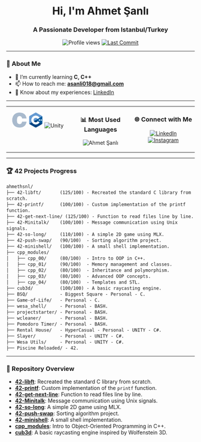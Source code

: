 <h1 align="center">Hi, I'm Ahmet Şanlı</h1>
<h3 align="center">A Passionate Developer from Istanbul/Turkey</h3>

<p align="center">
  <img src="https://komarev.com/ghpvc/?username=ahmethsnl&label=Profile%20views&color=0e75b6&style=flat" alt="Profile views" />
  <a href="https://github.com/ahmethsnl/ahmethsnl/commits">
    <img src="https://img.shields.io/github/last-commit/ahmethsnl/ahmethsnl?style=flat" alt="Last Commit" />
  </a>
</p>

---

### 🌱 About Me
- 🌱 I’m currently learning **C, C++**
- 📫 How to reach me: **asanli018@gmail.com**
- 📄 Know about my experiences: [LinkedIn](https://www.linkedin.com/in/ahmethsnl/)

---

<table>
  <tr>
    <td align="center" valign="top" width="33%">
      <p>
        <img src="https://raw.githubusercontent.com/devicons/devicon/master/icons/c/c-original.svg" alt="C" width="40" height="40" />
        <img src="https://raw.githubusercontent.com/devicons/devicon/master/icons/cplusplus/cplusplus-original.svg" alt="C++" width="40" height="40" />
        <img src="https://www.vectorlogo.zone/logos/unity3d/unity3d-icon.svg" alt="Unity" width="40" height="40" />
      </p>
    </td>
    <td align="center" valign="top" width="33%">
      <h3>📊 Most Used Languages</h3>
      <p>
        <img src="https://github-readme-stats.vercel.app/api/top-langs?username=ahmethsnl&show_icons=true&locale=en&layout=compact" alt="Ahmet Şanlı" />
      </p>
    </td>
    <td align="center" valign="top" width="33%">
      <h3>🌐 Connect with Me</h3>
      <p>
        <a href="https://linkedin.com/in/ahmethsnl" target="blank">
          <img align="center" src="https://raw.githubusercontent.com/rahuldkjain/github-profile-readme-generator/master/src/images/icons/Social/linked-in-alt.svg" alt="LinkedIn" height="30" width="40" />
        </a>
        <a href="https://instagram.com/ahmet.hsnl" target="blank">
          <img align="center" src="https://raw.githubusercontent.com/rahuldkjain/github-profile-readme-generator/master/src/images/icons/Social/instagram.svg" alt="Instagram" height="30" width="40" />
        </a>
      </p>
    </td>
  </tr>
</table>

---

### 🏆 42 Projects Progress

```plaintext
ahmethsnl/
├── 42-libft/       (125/100) - Recreated the standard C library from scratch.
├── 42-printf/      (100/100) - Custom implementation of the printf function.
├── 42-get-next-line/ (125/100) - Function to read files line by line.
├── 42-Minitalk/    (100/100) - Message communication using Unix signals.
├── 42-so-long/     (110/100) - A simple 2D game using MLX.
├── 42-push-swap/   (90/100)  - Sorting algorithm project.
├── 42-minishell/   (100/100) - A small shell implementation.
├── cpp_modules/
│   ├── cpp_00/     (80/100)  - Intro to OOP in C++.
│   ├── cpp_01/     (90/100)  - Memory management and classes.
│   ├── cpp_02/     (80/100)  - Inheritance and polymorphism.
│   ├── cpp_03/     (80/100)  - Advanced OOP concepts.
│   ├── cpp_04/     (80/100)  - Templates and STL.
├── cub3d/          (100/100) - A basic raycasting engine.
├── BSQ/            - Biggest Square - Personal - C.
├── Game-of-Life/   - Personal - C.
├── wesa_shell/     - Personal - BASH.
├── projectstarter/ - Personal - BASH.
├── wcleaner/       - Personal - BASH.
├── Pomodoro Timer/ - Personal - BASH.
├── Rental House/   - HyperCasual - Personal - UNITY - C#.
├── Slayer/         - Personal - UNITY - C#.
├── Wesa Utils/     - Personal - UNITY - C#.
├── Piscine Reloaded/ - 42.
```

---

### 📂 Repository Overview

- [**42-libft**](https://github.com/Ahmethsnl/42-libft): Recreated the standard C library from scratch.
- [**42-printf**](https://github.com/Ahmethsnl/42-printf): Custom implementation of the `printf` function.
- [**42-get-next-line**](https://github.com/Ahmethsnl/42-get-next-line): Function to read files line by line.
- [**42-Minitalk**](https://github.com/Ahmethsnl/42-Minitalk): Message communication using Unix signals.
- [**42-so-long**](https://github.com/Ahmethsnl/42-so-long): A simple 2D game using MLX.
- [**42-push-swap**](https://github.com/Ahmethsnl/42-push-swap): Sorting algorithm project.
- [**42-minishell**](https://github.com/Ahmethsnl/42-minishell): A small shell implementation.
- [**cpp_modules**](https://github.com/Ahmethsnl/cpp_modules): Intro to Object-Oriented Programming in C++.
- [**cub3d**](https://github.com/Ahmethsnl/cub3d): A basic raycasting engine inspired by Wolfenstein 3D.
